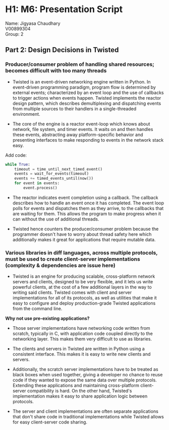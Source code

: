# H1: M6: Presentation Script

Name: Jigyasa Chaudhary  
V00899304  
Group: 2

## **Part 2: Design Decisions in Twisted**

### **Producer/consumer problem of handling shared resources; becomes difficult with too many threads**

- Twisted is an event-driven networking engine written in Python. In event-driven programming paradigm, program flow is determined by external events; characterized by an event loop and the use of callbacks to trigger actions when events happen. Twisted implements the reactor design pattern, which describes demultiplexing and dispatching events from multiple sources to their handlers in a single-threaded environment.

- The core of the engine is a reactor event-loop which knows about network, file system, and timer events. It waits on and then handles these events, abstracting away platform-specific behavior and presenting interfaces to make responding to events in the network stack easy.

Add code:

```python
while True:
    timeout = time_until_next_timed_event()
    events = wait_for_events(timeout)
    events += timed_events_until(now())
    for event in events:
        event.process()
 ```

- The reactor indicates event completion using a callback. The callback describes how to handle an event once it has completed. The event loop polls for events and dispatches them as they arrive, to the callbacks that are waiting for them. This allows the program to make progress when it can without the use of additional threads.

- Twisted hence counters the producer/consumer problem because the programmer doesn't have to worry about thread safety here which additionally makes it great for applications that require mutable data.

### **Various libraries in diff languages, across multiple protocols, must be used to create client-server implementations (complexity & dependencies are issue here)**

- Twisted is an engine for producing scalable, cross-platform network servers and clients, designed to be very flexible, and it lets us write powerful clients, at the cost of a few additional layers in the way to writing said clients. Twisted comes with client and server implementations for all of its protocols, as well as utilities that make it easy to configure and deploy production-grade Twisted applications from the command line.

**Why not use pre-existing applications?**

- Those server implementations have networking code written from scratch, typically in C, with application code coupled directly to the networking layer. This makes them very difficult to use as libraries.

- The clients and servers in Twisted are written in Python using a consistent interface. This makes it is easy to write new clients and
servers.

- Additionally, the scratch server implementations have to be treated as black boxes when used together, giving a developer no chance to reuse code if they wanted to expose the same data over multiple protocols. Extending these applications and maintaining cross-platform client-server compatibility is hard. On the other hand, Twisted's implementation makes it easy to share application logic between protocols.

- The server and client implementations are often separate applications that don't share code in traditional implementations while Twisted allows for easy client-server code sharing.
